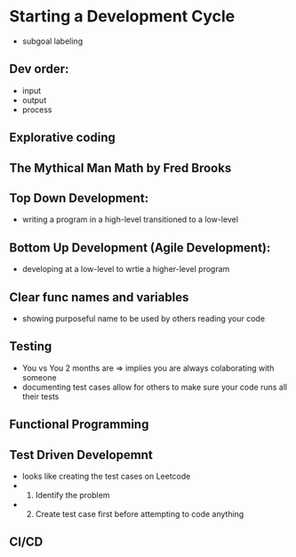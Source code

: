 # Starting a Development Cycle

- subgoal labeling

## Dev order:
- input
- output
- process

## Explorative coding

## The Mythical Man Math by Fred Brooks

## Top Down Development:
- writing a program in a high-level transitioned to a low-level
## Bottom Up Development (Agile Development):
- developing at a low-level to wrtie a higher-level program

## Clear func names and variables
- showing purposeful name to be used by others reading your code

## Testing
- You vs You 2 months are => implies you are always colaborating with someone
- documenting test cases allow for others to make sure your code runs all their tests
## Functional Programming

## Test Driven Developemnt
- looks like creating the test cases on Leetcode
- 1) Identify the problem
- 2) Create test case first before attempting to code anything

## CI/CD

